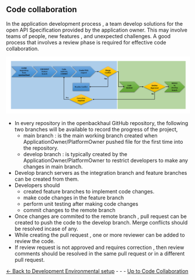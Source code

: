## Code collaboration

In the application development process , a team develop solutions for the open API Specification provided by the application owner. This may involve teams of people, new features , and unexpected challenges. A good process that involves a review phase is required for effective code collaboration.

  ![CodeCollaborationFlow](./Images/CodeCollaborationFlow.PNG) 

* In every repository in the openbackhaul GitHub repository, the following two branches will be available to record the progress of the project, 
  *  main branch : is the main working branch created when ApplicationOwner/PlatformOwner pushed file for the first time into the repository.
  *  develop branch : is typically created by the ApplicationOwner/PlatformOwner to restrict developers to make any changes in main branch. 
* Develop branch servers as the integration branch and feature branches can be created from them.
* Developers should 
  * created feature branches to implement code changes.
  * make code changes in the feature branch
  * perform unit testing after making code changes
  * commit changes to the remote branch
* Once changes are commited to the remote branch , pull request can be created to push the code to the develop branch. Merge conflicts should be resolved incase of any.
* While creating the pull request , one or more reviewer can be added to review the code.
* If review request is not approved and requires correction , then review comments should be resolved in the same pull request or in a different pull request.


[<- Back to Development Environmental setup](DevelopmentEnvironmentalSetup.md) - - - [Up to Code Collaboration](CodeCollaboration.md) 

